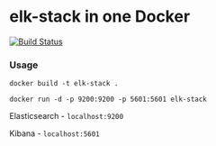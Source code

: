 # elk-stack in one Docker

[![Build Status](https://travis-ci.org/frodoslaw/elk-stack.svg?branch=master)](https://travis-ci.org/frodoslaw/elk-stack)

### Usage

    docker build -t elk-stack . 

    docker run -d -p 9200:9200 -p 5601:5601 elk-stack
    
Elasticsearch - `localhost:9200`

Kibana - `localhost:5601`
